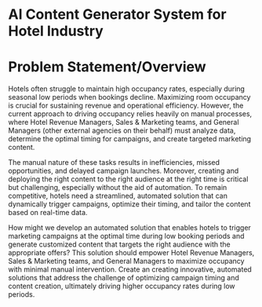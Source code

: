 # AI Content Generator System for Hotel Industry

# Problem Statement/Overview

Hotels often struggle to maintain high occupancy rates, especially during seasonal low periods when bookings decline. Maximizing room occupancy is crucial for sustaining revenue and operational efficiency. However, the current approach to driving occupancy relies heavily on manual processes, where Hotel Revenue Managers, Sales & Marketing teams, and General Managers (other external agencies on their behalf) must analyze data, determine the optimal timing for campaigns, and create targeted marketing content.

The manual nature of these tasks results in inefficiencies, missed opportunities, and delayed campaign launches. Moreover, creating and deploying the right content to the right audience at the right time is critical but challenging, especially without the aid of automation. To remain competitive, hotels need a streamlined, automated solution that can dynamically trigger campaigns, optimize their timing, and tailor the content based on real-time data.

How might we develop an automated solution that enables hotels to trigger marketing campaigns at the optimal time during low booking periods and generate customized content that targets the right audience with the appropriate offers? This solution should empower Hotel Revenue Managers, Sales & Marketing teams, and General Managers to maximize occupancy with minimal manual intervention.
Create an creating innovative, automated solutions that address the challenge of optimizing campaign timing and content creation, ultimately driving higher occupancy rates during low periods.
